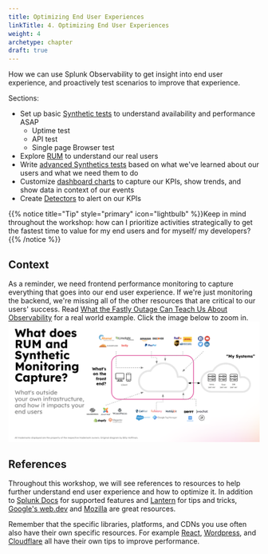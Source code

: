 ```yaml
---
title: Optimizing End User Experiences
linkTitle: 4. Optimizing End User Experiences
weight: 4
archetype: chapter
draft: true
---
```


How we can use Splunk Observability to get insight into end user experience, and proactively test scenarios to improve that experience.

Sections:

- Set up basic [Synthetic tests](./1-synthetics/_index.md) to understand availability and performance ASAP
   - Uptime test
   - API test
   - Single page Browser test
- Explore [RUM](./2-rum/_index.md) to understand our real users
- Write [advanced Synthetics tests](./3-advanced-synthetics/_index.md) based on what we've learned about our users and what we need them to do
- Customize [dashboard charts](./4-dashboards/_index.md) to capture our KPIs, show trends, and show data in context of our events
- Create [Detectors](./5-detectors/_index.md) to alert on our KPIs

{{% notice title="Tip" style="primary"  icon="lightbulb" %}}Keep in mind throughout the workshop: how can I prioritize activities strategically to get the fastest time to value for my end users and for myself/ my developers?{{% /notice %}}

## Context

As a reminder, we need frontend performance monitoring to capture everything that goes into our end user experience. If we're just monitoring the backend, we're missing all of the other resources that are critical to our users' success. Read [What the Fastly Outage Can Teach Us About Observability](https://www.splunk.com/en_us/blog/devops/what-the-fastly-outage-can-teach-us-about-observability.html) for a real world example. Click the image below to zoom in.
![What goes into the front end](./_img/frontend.png)

## References

Throughout this workshop, we will see references to resources to help further understand end user experience and how to optimize it. In addition to [Splunk Docs](https://docs.splunk.com/observability/en/rum/intro-to-rum.html) for supported features and [Lantern](https://lantern.splunk.com/Observability/UCE/Optimized_experiences) for tips and tricks, [Google's web.dev](https://web.dev/) and [Mozilla](https://developer.mozilla.org/en-US/docs/Learn/Performance) are great resources. 

Remember that the specific libraries, platforms, and CDNs you use often also have their own specific resources. For example [React](https://react.dev/reference/react/useCallback#skipping-re-rendering-of-components), [Wordpress](https://wpengine.com/support/troubleshooting-high-time-first-byte-ttfb/), and [Cloudflare](https://community.cloudflare.com/t/improving-time-to-first-byte-ttfb-with-cloudflare/390367) all have their own tips to improve performance.
